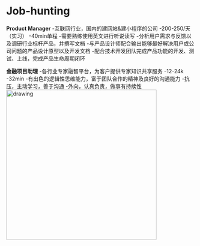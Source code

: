 # Job-hunting

**Product Manager**
-互联网行业，国内的建网站&建小程序的公司
-200-250/天（实习）
-40min单程
-需要熟练使用英文进行听说读写
-分析用户需求与反馈以及调研行业标杆产品，并撰写文档
-与产品设计师配合输出能够最好解决用户或公司问题的产品设计原型以及开发文档
-配合技术开发团队完成产品功能的开发、测试、上线，完成产品生命周期闭环
  
**金融项目助理**
-各行业专家融智平台，为客户提供专家知识共享服务
-12-24k
-32min
-有出色的逻辑性思维能力，富于团队合作的精神及良好的沟通能力
-抗压，主动学习，善于沟通
-外向，认真负责，做事有持续性
<img src="https://user-images.githubusercontent.com/81311437/112860112-18ed1300-90e6-11eb-818d-f2d8abc75e69.png" alt="drawing" width="400"/>
